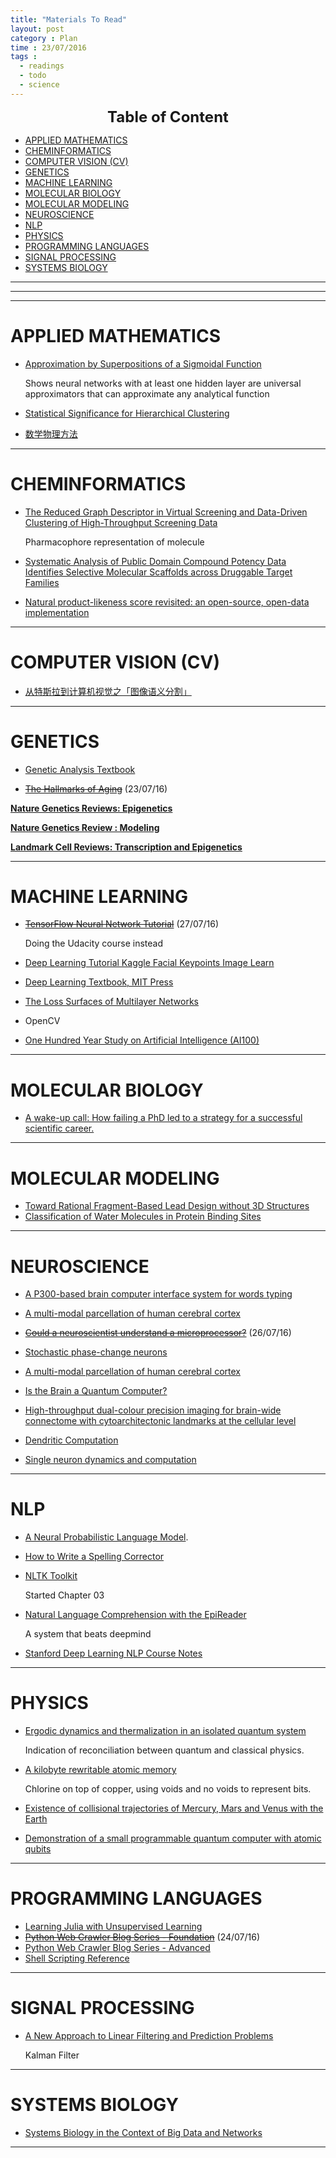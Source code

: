 ```yaml
---
title: "Materials To Read"
layout: post
category : Plan
time : 23/07/2016
tags :
  - readings
  - todo
  - science
---
```


<center>
 <b> <font size="5">Table of Content </font> </b>
</center>

<!-- TOC depthFrom:1 depthTo:6 withLinks:1 updateOnSave:1 orderedList:0 -->

- [APPLIED MATHEMATICS](#applied-mathematics)
- [CHEMINFORMATICS](#cheminformatics)
- [COMPUTER VISION (CV)](#computer-vision-cv)
- [GENETICS](#genetics)
- [MACHINE LEARNING](#machine-learning)
- [MOLECULAR BIOLOGY](#molecular-biology)
- [MOLECULAR MODELING](#molecular-modeling)
- [NEUROSCIENCE](#neuroscience)
- [NLP](#nlp)
- [PHYSICS](#physics)
- [PROGRAMMING LANGUAGES](#programming-languages)
- [SIGNAL PROCESSING](#signal-processing)
- [SYSTEMS BIOLOGY](#systems-biology)

<!-- /TOC -->
---
---
---

# APPLIED MATHEMATICS
- [Approximation by Superpositions of a Sigmoidal Function](www.dartmouth.edu/~gvc/Cybenko_MCSS.pdf)

  Shows neural networks with at least one hidden layer are universal approximators that can approximate any analytical function

- [Statistical Significance for Hierarchical Clustering](arxiv.org/pdf/1411.5259v1.pdf)

- [数学物理方法](www.icourses.cn/coursestatic/course_3569.html)


---

# CHEMINFORMATICS
- [The Reduced Graph Descriptor in Virtual Screening and Data-Driven Clustering of High-Throughput Screening Data](pubs.acs.org/doi/abs/10.1021/ci049860f)

  Pharmacophore representation of molecule

- [Systematic Analysis of Public Domain Compound Potency Data Identifies Selective Molecular Scaffolds across Druggable Target Families](pubs.acs.org/doi/abs/10.1021/jm9014229)

- [Natural product-likeness score revisited: an open-source, open-data implementation](bmcbioinformatics.biomedcentral.com/articles/10.1186/1471-2105-13-106)


---

# COMPUTER VISION (CV)
- [从特斯拉到计算机视觉之「图像语义分割」](https://zhuanlan.zhihu.com/p/21824299)



---

# GENETICS
- [Genetic Analysis Textbook](http://www.bio.bg.ac.rs/materijali_predmeta/med-eng-griffiths-an-introduction-to-genetic-analysis.pdf)

- ~~[The Hallmarks of Aging](http://www.cell.com/abstract/S0092-8674(13)00645-4)~~ (23/07/16)

**[Nature Genetics Reviews: Epigenetics](http://www.nature.com/nrg/series/epigenetics/index.html)**

**[Nature Genetics Review : Modeling](http://www.nature.com/nrg/series/modelling/index.html)**

**[Landmark Cell Reviews: Transcription and Epigenetics](www.cell.com/cell/collections/transcription-epigenetics)**




---

# MACHINE LEARNING
- ~~[TensorFlow Neural Network Tutorial](https://www.tensorflow.org/versions/r0.9/tutorials/index.html)~~ (27/07/16)

  Doing the Udacity course instead

- [Deep Learning Tutorial Kaggle Facial Keypoints Image Learn](https://www.kaggle.com/c/facial-keypoints-detection/details/deep-learning-tutorial)
- [Deep Learning Textbook, MIT Press](http://www.deeplearningbook.org/)
- [The Loss Surfaces of Multilayer Networks](arxiv.org/abs/1412.0233)
- OpenCV
- [One Hundred Year Study on Artificial Intelligence (AI100)](https://ai100.stanford.edu/2016-report)


---

# MOLECULAR BIOLOGY
- [A wake-up call: How failing a PhD led to a strategy for a successful scientific career.](www.nature.com/nature/journal/v431/n7012/full/4311041a.html)


---

# MOLECULAR MODELING
- [Toward Rational Fragment-Based Lead Design without 3D Structures](pubs.acs.org/doi/abs/10.1021/jm301016m)
- [Classification of Water Molecules in Protein Binding Sites](pubs.acs.org/doi/abs/10.1021/ja066980q)




---

# NEUROSCIENCE
- [A P300-based brain computer interface system for words typing](www.computersinbiologyandmedicine.com/article/S0010-4825(13)00352-1/fulltext)

- [A multi-modal parcellation of human cerebral cortex](www.nature.com/nature/journal/vaop/ncurrent/full/nature18933.html)

- ~~[Could a neuroscientist understand a microprocessor?](http://biorxiv.org/content/early/2016/05/26/055624)~~ (26/07/16)

- [Stochastic phase-change neurons](www.nature.com/nnano/journal/v11/n8/full/nnano.2016.70.html)


- [A multi-modal parcellation of human cerebral cortex](www.nature.com/nature/journal/v536/n7615/full/nature18933.html)

- [Is the Brain a Quantum Computer?](http://onlinelibrary.wiley.com/doi/10.1207/s15516709cog0000_59/pdf)
- [High-throughput dual-colour precision imaging for brain-wide connectome with cytoarchitectonic landmarks at the cellular level](www.nature.com/ncomms/2016/160704/ncomms12142/full/ncomms12142.html)
- [Dendritic Computation](https://physics.ucsd.edu/neurophysics/courses/physics_171/annurev.neuro.28.061604.135703.pdf)
- [Single neuron dynamics and computation](www.sciencedirect.com/science/article/pii/S0959438814000130)



---

# NLP
- [A Neural Probabilistic Language Model](http://www.jmlr.org/papers/volume3/bengio03a/bengio03a.pdf).
- [How to Write a Spelling Corrector](norvig.com/spell-correct.html)
- [NLTK Toolkit](http://www.nltk.org/book)

  Started Chapter 03

- [Natural Language Comprehension with the EpiReader](arxiv.org/abs/1606.02270)

  A system that beats deepmind

- [Stanford Deep Learning NLP Course Notes](http://cs224d.stanford.edu/syllabus.html)



---

# PHYSICS
- [Ergodic dynamics and thermalization in an isolated quantum system](www.nature.com/nphys/journal/vaop/ncurrent/full/nphys3830.html)

  Indication of reconciliation between quantum and classical physics.

- [A kilobyte rewritable atomic memory](www.nature.com/nnano/journal/vaop/ncurrent/full/nnano.2016.131.html)

  Chlorine on top of copper, using voids and no voids to represent bits.

- [Existence of collisional trajectories of Mercury, Mars and Venus with the Earth](www.nature.com/nature/journal/v459/n7248/full/nature08096.html)

- [Demonstration of a small programmable quantum computer with atomic qubits](www.nature.com/nature/journal/v536/n7614/full/nature18648.html)



---

# PROGRAMMING LANGUAGES
- [Learning Julia with Unsupervised Learning](https://www.kaggle.com/c/street-view-getting-started-with-julia/details/knn-tutorial)
- ~~[Python Web Crawler Blog Series - Foundation](https://zhuanlan.zhihu.com/p/21377121?refer=xmucpp)~~ (24/07/16)
- [Python Web Crawler Blog Series - Advanced](https://zhuanlan.zhihu.com/p/21377121?refer=xmucpp)
- [Shell Scripting Reference](http://tldp.org/LDP/abs/html/)


---

# SIGNAL PROCESSING
- [A New Approach to Linear Filtering and Prediction Problems](https://www.cs.unc.edu/~welch/kalman/media/pdf/Kalman1960.pdf)

  Kalman Filter

---

# SYSTEMS BIOLOGY
- [Systems Biology in the Context of Big Data and Networks](www.hindawi.com/journals/bmri/2014/428570/)

---
